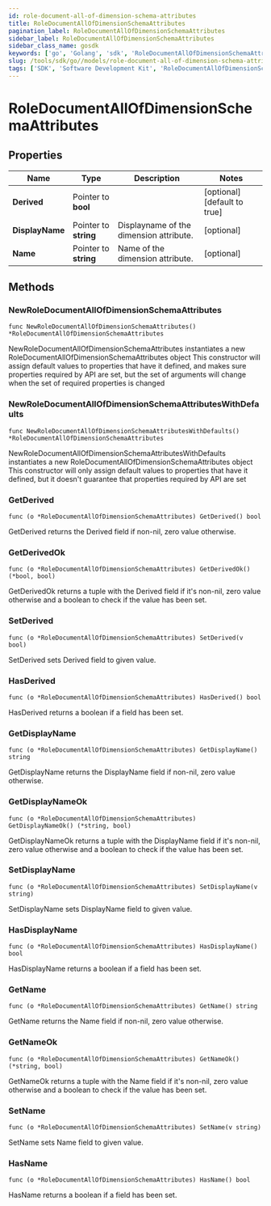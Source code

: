 ```yaml
---
id: role-document-all-of-dimension-schema-attributes
title: RoleDocumentAllOfDimensionSchemaAttributes
pagination_label: RoleDocumentAllOfDimensionSchemaAttributes
sidebar_label: RoleDocumentAllOfDimensionSchemaAttributes
sidebar_class_name: gosdk
keywords: ['go', 'Golang', 'sdk', 'RoleDocumentAllOfDimensionSchemaAttributes', 'RoleDocumentAllOfDimensionSchemaAttributes'] 
slug: /tools/sdk/go//models/role-document-all-of-dimension-schema-attributes
tags: ['SDK', 'Software Development Kit', 'RoleDocumentAllOfDimensionSchemaAttributes', 'RoleDocumentAllOfDimensionSchemaAttributes']
---
```


# RoleDocumentAllOfDimensionSchemaAttributes

## Properties

Name | Type | Description | Notes
------------ | ------------- | ------------- | -------------
**Derived** | Pointer to **bool** |  | [optional] [default to true]
**DisplayName** | Pointer to **string** | Displayname of the dimension attribute. | [optional] 
**Name** | Pointer to **string** | Name of the dimension attribute. | [optional] 

## Methods

### NewRoleDocumentAllOfDimensionSchemaAttributes

`func NewRoleDocumentAllOfDimensionSchemaAttributes() *RoleDocumentAllOfDimensionSchemaAttributes`

NewRoleDocumentAllOfDimensionSchemaAttributes instantiates a new RoleDocumentAllOfDimensionSchemaAttributes object
This constructor will assign default values to properties that have it defined,
and makes sure properties required by API are set, but the set of arguments
will change when the set of required properties is changed

### NewRoleDocumentAllOfDimensionSchemaAttributesWithDefaults

`func NewRoleDocumentAllOfDimensionSchemaAttributesWithDefaults() *RoleDocumentAllOfDimensionSchemaAttributes`

NewRoleDocumentAllOfDimensionSchemaAttributesWithDefaults instantiates a new RoleDocumentAllOfDimensionSchemaAttributes object
This constructor will only assign default values to properties that have it defined,
but it doesn't guarantee that properties required by API are set

### GetDerived

`func (o *RoleDocumentAllOfDimensionSchemaAttributes) GetDerived() bool`

GetDerived returns the Derived field if non-nil, zero value otherwise.

### GetDerivedOk

`func (o *RoleDocumentAllOfDimensionSchemaAttributes) GetDerivedOk() (*bool, bool)`

GetDerivedOk returns a tuple with the Derived field if it's non-nil, zero value otherwise
and a boolean to check if the value has been set.

### SetDerived

`func (o *RoleDocumentAllOfDimensionSchemaAttributes) SetDerived(v bool)`

SetDerived sets Derived field to given value.

### HasDerived

`func (o *RoleDocumentAllOfDimensionSchemaAttributes) HasDerived() bool`

HasDerived returns a boolean if a field has been set.

### GetDisplayName

`func (o *RoleDocumentAllOfDimensionSchemaAttributes) GetDisplayName() string`

GetDisplayName returns the DisplayName field if non-nil, zero value otherwise.

### GetDisplayNameOk

`func (o *RoleDocumentAllOfDimensionSchemaAttributes) GetDisplayNameOk() (*string, bool)`

GetDisplayNameOk returns a tuple with the DisplayName field if it's non-nil, zero value otherwise
and a boolean to check if the value has been set.

### SetDisplayName

`func (o *RoleDocumentAllOfDimensionSchemaAttributes) SetDisplayName(v string)`

SetDisplayName sets DisplayName field to given value.

### HasDisplayName

`func (o *RoleDocumentAllOfDimensionSchemaAttributes) HasDisplayName() bool`

HasDisplayName returns a boolean if a field has been set.

### GetName

`func (o *RoleDocumentAllOfDimensionSchemaAttributes) GetName() string`

GetName returns the Name field if non-nil, zero value otherwise.

### GetNameOk

`func (o *RoleDocumentAllOfDimensionSchemaAttributes) GetNameOk() (*string, bool)`

GetNameOk returns a tuple with the Name field if it's non-nil, zero value otherwise
and a boolean to check if the value has been set.

### SetName

`func (o *RoleDocumentAllOfDimensionSchemaAttributes) SetName(v string)`

SetName sets Name field to given value.

### HasName

`func (o *RoleDocumentAllOfDimensionSchemaAttributes) HasName() bool`

HasName returns a boolean if a field has been set.


